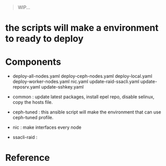 > WIP...

# the scripts will make a environment to ready to deploy

# Components
* deploy-all-nodes.yaml
deploy-ceph-nodes.yaml
deploy-local.yaml
deploy-worker-nodes.yaml
nic.yaml
update-raid-ssacli.yaml
update-reposrv.yaml
update-sshkey.yaml

* common      : update latest packages, install epel repo, disable selinux, copy the hosts file.
* ceph-tuned  : this ansible script will make the environment that can use ceph-tuned profile.
* nic         : make interfaces every node
* ssacli-raid : 

# Reference
